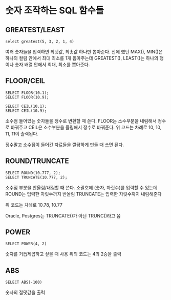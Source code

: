 # 숫자 조작하는 SQL 함수들

## GREATEST/LEAST

```
select greatest(5, 3, 2, 1, 4)
```

여러 숫자들을 입력하면 최댓값, 최솟값 하나만 뽑아준다.
전에 했던 MAX(), MIN()은 하나의 컬럼 안에서 최대 최소를 1개 뽑아주는데
GREATEST(), LEAST()는 하나의 행이나 숫자 배열 안에서 최대, 최소를 뽑아준다.

## FLOOR/CEIL

```
SELECT FLOOR(10.1);
SELECT FLOOR(10.9);

SELECT CEIL(10.1);
SELECT CEIL(10.9);
```

소수점 들어있는 숫자들을 정수로 변환할 때 쓴다.
FLOOR는 소수부분을 내림해서 정수로 바꿔주고
CEIL은 소수부분을 올림해서 정수로 바꿔준다.
위 코드는 차례로 10, 10, 11, 11이 출력된다.

정수말고 소수점이 들어간 자료들을 깔끔하게 만들 때 쓰면 된다.

## ROUND/TRUNCATE

```
SELECT ROUND(10.777, 2);
SELECT TRUNCATE(10.777, 2);
```

소수점 부분을 반올림/내림할 때 쓴다.
소괄호에 (숫자, 자릿수)를 입력할 수 있는데
ROUND는 입력한 자릿수까지 반올림
TRUNCATE는 입력한 자릿수까지 내림해준다

위 코드는 차례로 10.78, 10.77

Oracle, Postgres는 TRUNCATE()가 아닌 TRUNC()라고 씀

## POWER

```
SELECT POWER(4, 2)
```

숫자를 거듭제곱하고 싶을 때 사용
위의 코드는 4의 2승을 출력

## ABS

```
SELECT ABS(-100)
```

숫자의 절댓값을 출력
